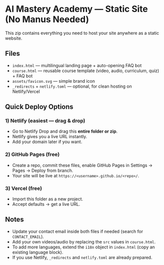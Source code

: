# AI Mastery Academy — Static Site (No Manus Needed)

This zip contains everything you need to host your site anywhere as a static website.

## Files
- `index.html` — multilingual landing page + auto-opening FAQ bot
- `course.html` — reusable course template (video, audio, curriculum, quiz) + FAQ bot
- `assets/favicon.svg` — simple brand icon
- `_redirects` + `netlify.toml` — optional, for clean hosting on Netlify/Vercel

## Quick Deploy Options
### 1) Netlify (easiest — drag & drop)
- Go to Netlify Drop and drag this **entire folder or zip**.
- Netlify gives you a live URL instantly.
- Add your domain later if you want.

### 2) GitHub Pages (free)
- Create a repo, commit these files, enable GitHub Pages in Settings → Pages → Deploy from branch.
- Your site will be live at `https://<username>.github.io/<repo>/`.

### 3) Vercel (free)
- Import this folder as a new project.
- Accept defaults → get a live URL.

## Notes
- Update your contact email inside both files if needed (search for `CONTACT_EMAIL`).
- Add your own videos/audio by replacing the `src` values in `course.html`.
- To add more languages, extend the `i18n` object in `index.html` (copy an existing language block).
- If you use Netlify, `_redirects` and `netlify.toml` are already prepared.
